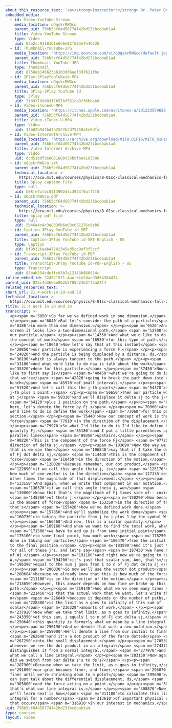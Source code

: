 ```yaml
---
about_this_resource_text: '<p><strong>Instructor:</strong> Dr. Peter Dourmashkin</p>'
embedded_media:
  - id: Video-YouTube-Stream
    media_location: oQqskrRWGco
    parent_uid: 756b5cf64d56774f42bd231bcdbab1a4
    title: Video-YouTube-Stream
    type: Video
    uid: 02b2cc9118161e6e6e82f683e7e46226
  - id: Thumbnail-YouTube-JPG
    media_location: 'https://img.youtube.com/vi/oQqskrRWGco/default.jpg'
    parent_uid: 756b5cf64d56774f42bd231bcdbab1a4
    title: Thumbnail-YouTube-JPG
    type: Thumbnail
    uid: 8750ab146623b81b3d06aef397611fbe
  - id: 3Play-3PlayYouTubeid-MP4
    media_location: oQqskrRWGco
    parent_uid: 756b5cf64d56774f42bd231bcdbab1a4
    title: 3Play-3Play YouTube id
    type: 3Play
    uid: 71b91789d03f7b57bf551ca8f36bbe6d
  - id: Video-iTunesU-MP4
    media_location: 'https://itunes.apple.com/us/itunes-u/id1223579658'
    parent_uid: 756b5cf64d56774f42bd231bcdbab1a4
    title: Video-iTunes U-MP4
    type: Video
    uid: 13b02b947bd7a2527b2d75450a5e8dfa
  - id: Video-InternetArchive-MP4
    media_location: 'https://archive.org/download/MIT8.01F16/MIT8_01F16_L21v04_360p.mp4'
    parent_uid: 756b5cf64d56774f42bd231bcdbab1a4
    title: Video-Internet Archive-MP4
    type: Video
    uid: dcd51bdf560051889c55b9fbe9193586
  - id: oQqskrRWGco.srt
    parent_uid: 756b5cf64d56774f42bd231bcdbab1a4
    technical_location: >-
      https://ocw.mit.edu/courses/physics/8-01sc-classical-mechanics-fall-2016/week-7-kinetic-energy-and-work/21.4-work-in-2d-and-3d/21.4-work-in-2d-and-3d/oQqskrRWGco.srt
    title: 3play caption file
    type: null
    uid: b08fe7afdc54f3902d4c3933f9aff7f0
  - id: oQqskrRWGco.pdf
    parent_uid: 756b5cf64d56774f42bd231bcdbab1a4
    technical_location: >-
      https://ocw.mit.edu/courses/physics/8-01sc-classical-mechanics-fall-2016/week-7-kinetic-energy-and-work/21.4-work-in-2d-and-3d/21.4-work-in-2d-and-3d/oQqskrRWGco.pdf
    title: 3play pdf file
    type: null
    uid: 5b46e4c4c3e8330b6a63c651276c9eb8
  - id: Caption-3Play YouTube id-SRT
    parent_uid: 756b5cf64d56774f42bd231bcdbab1a4
    title: Caption-3Play YouTube id-SRT-English - US
    type: Caption
    uid: bf99126aab47282345ed5cc9af3f5ccf
  - id: Transcript-3Play YouTube id-PDF
    parent_uid: 756b5cf64d56774f42bd231bcdbab1a4
    title: Transcript-3Play YouTube id-PDF-English - US
    type: Transcript
    uid: 85bab554cdeffcd3b7a12143b866834c
inline_embed_id: 224521521.4workin2dand3d54304474
parent_uid: 825c4d36ebe062b5705d24b3f43a24f4
related_resources_text: ''
short_url: 21.4-work-in-2d-and-3d
technical_location: >-
  https://ocw.mit.edu/courses/physics/8-01sc-classical-mechanics-fall-2016/week-7-kinetic-energy-and-work/21.4-work-in-2d-and-3d/21.4-work-in-2d-and-3d
title: 21.4 Work in 2D and 3D
transcript: >-
  <p><span m='3850'>So far we've defined work in one dimension.</span>
  </p><p><span m='6040'>But let's consider the path of a particle</span> <span
  m='8380'>in more than one dimension.</span> </p><p><span m='9520'>And on this
  screen it looks like a two-dimensional path,</span> <span m='12700'>and here's
  our particle.</span> </p><p><span m='14350'>And what we'd like to do is define
  the concept of work</span> <span m='16930'>for this type of path.</span>
  </p><p><span m='18640'>Now let's say that at this instant</span> <span
  m='20850'>our particle is experiencing a force F.</span> </p><p><span
  m='24820'>And the particle is being displaced by a distance, ds,</span> <span
  m='30190'>which is always tangent to the path.</span> </p><p><span
  m='33100'>And what we'd like to do now is talk about the work</span> <span
  m='35320'>done for this particle.</span> </p><p><span m='37450'>Now what we'd
  like to first say is</span> <span m='40450'>what we're going to do is imagine
  that we're</span> <span m='42820'>going to break the path down into a
  bunch</span> <span m='45970'>of small intervals.</span> </p><p><span
  m='51520'>And let's call this the j-th point</span> <span m='54370'>and the
  j-th plus 1 point.</span> </p><p><span m='56650'>Then our particle will start
  at j</span> <span m='59310'>and we'll displace it delta sj to the j-th</span>
  <span m='64120'>plus 1 position on the path.</span> </p><p><span m='66370'>And
  here, let's denote the force by Fj.</span> </p><p><span m='70960'>And now what
  we'd like to do is define the work</span> <span m='73060'>for this particular
  section.</span> </p><p><span m='75440'>Now our concept of work is the
  force</span> <span m='77910'>in the direction of the displacement.</span>
  </p><p><span m='79970'>So what I'd like to do is I'd like to define the
  quantity Fj,</span> <span m='85180'>and I put a little parentheses upstairs--
  parallel lines</span> <span m='89350'>upstairs.</span> </p><p><span
  m='90220'>This is the component of the force Fj</span> <span m='97720'>in the
  direction of delta sj.</span> </p><p><span m='103090'>Now the way we denote
  that is we can then</span> <span m='106840'>say that if I take the dot product
  of Fj dot delta sj,</span> <span m='114430'>this is the component of the
  force</span> <span m='118450'>in the direction of the motion.</span>
  </p><p><span m='120020'>Because remember, our dot product,</span> <span
  m='122090'>if we call this angle theta j, is</span> <span m='125170'>taking
  how much of one vector is in the direction</span> <span m='127330'>of the
  other times the magnitude of that displacement.</span> </p><p><span
  m='133150'>And again, when we write that component in our notation,</span>
  <span m='136570'>if we call this angle theta j, we</span> <span
  m='139000'>know that that's the magnitude of Fj times sine of-- cosine</span>
  <span m='145360'>of theta j.</span> </p><p><span m='150290'>Now because this
  is the amount of force</span> <span m='153350'>in the direction of the motion,
  that's</span> <span m='155420'>how we've defined work done.</span>
  </p><p><span m='157850'>And we'll symbolize the work done</span> <span
  m='160730'>in taking the particle from j to j plus 1 by the symbol Wj.</span>
  </p><p><span m='166460'>And now, this is a scalar quantity.</span>
  </p><p><span m='169160'>And when we want to find the total work, what</span>
  <span m='171500'>we have to add up is from some initial point</span> <span
  m='175100'>to some final point, how much work</span> <span m='178250'>is being
  done in taking our particle</span> <span m='180470'>from the initial position
  to the final position.</span> </p><p><span m='183590'>And it's just the sum
  for all of these j's, and let's say</span> <span m='187430'>we have n of them
  of Wj.</span> </p><p><span m='191180'>And right now we're going to call this
  W,</span> <span m='194200'>it's just that scalar sum, And, that's</span> <span
  m='196390'>equal to the sum j goes from 1 to n of Fj dot delta sj.</span>
  </p><p><span m='206030'>So now we'll use the vector dot product</span> <span
  m='208684'>because we already know that this is how much of the force</span>
  <span m='211100'>is in the direction of the motion.</span> </p><p><span
  m='213650'>However, this answer depends on how fine we broke up this
  path.</span> </p><p><span m='219140'>And what we've seen many times now</span>
  <span m='221450'>is that the actual work that we want, let's write this as
  n</span> <span m='226040'>because it depends on the number of paths,</span>
  <span m='228380'>is the limit as n goes to infinity of this sum of
  scalar</span> <span m='236329'>amounts of work.</span> </p><p><span
  m='237920'>Now when we take that limit, as n goes to infinity,</span> <span
  m='243350'>of this sum, j equals 1 to n of Fj dot delta sj,</span> <span
  m='250640'>this quantity is formerly what we mean by a line integral.</span>
  </p><p><span m='256190'>And we denote that with a new notation.</span>
  </p><p><span m='259000'>We'll denote a line from our initial to final</span>
  <span m='262640'>and it's a dot product of the force dotted</span> <span
  m='267290'>into the small displacement.</span> </p><p><span m='270530'>Now
  whenever we see the dot product in an integral</span> <span m='274370'>that
  distinguishes it from a normal integral,</span> <span m='277970'>and this is
  what we call a line integral.</span> </p><p><span m='283130'>Now again, why
  did we switch from our delta s's to ds's?</span> </p><p><span
  m='287960'>Because when we take the limit, as n goes to infinity,</span> <span
  m='291890'>our grid becomes finer, and finer,</span> <span m='295070'>and
  finer until we're shrinking down to a point</span> <span m='299690'>where we
  can just talk about the differential displacement, ds,</span> <span
  m='303800'>and the force acting on a point.</span> </p><p><span m='306390'>And
  that's what our line integral is.</span> </p><p><span m='308870'>Now, what
  we'll learn next is how</span> <span m='311180'>to calculate this line
  integral for a number</span> <span m='313610'>of important physical examples
  that occur</span> <span m='316910'>in our interest in mechanics.</span> </p>
uid: 756b5cf64d56774f42bd231bcdbab1a4
type: courses
layout: video
---
```

